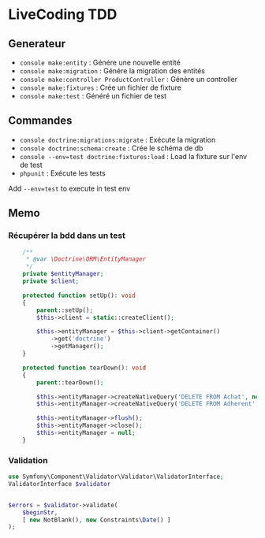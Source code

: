 # LiveCoding TDD

## Generateur

- `console make:entity` : Génére une nouvelle entité
- `console make:migration` : Génére la migration des entités
- `console make:controller ProductController` : Génère un controller
- `console make:fixtures` : Crée un fichier de fixture
- `console make:test` : Généré un fichier de test

## Commandes

- `console doctrine:migrations:migrate` : Exécute la migration
- `console doctrine:schema:create` : Crée le schéma de db
- `console --env=test doctrine:fixtures:load` : Load la fixture sur l'env de test
- `phpunit` : Exécute les tests

Add `--env=test` to execute in test env

## Memo

### Récupérer la bdd dans un test

```php
    /**
     * @var \Doctrine\ORM\EntityManager
     */
    private $entityManager;
    private $client;

    protected function setUp(): void
    {
        parent::setUp();
        $this->client = static::createClient();

        $this->entityManager = $this->client->getContainer()
            ->get('doctrine')
            ->getManager();
    }

    protected function tearDown(): void
    {
        parent::tearDown();

        $this->entityManager->createNativeQuery('DELETE FROM Achat', new ResultSetMapping())->execute();
        $this->entityManager->createNativeQuery('DELETE FROM Adherent', new ResultSetMapping())->execute();

        $this->entityManager->flush();
        $this->entityManager->close();
        $this->entityManager = null;
    }
```

### Validation

```php
use Symfony\Component\Validator\Validator\ValidatorInterface;
ValidatorInterface $validator


$errors = $validator->validate(
    $beginStr,
    [ new NotBlank(), new Constraints\Date() ]
);

```
